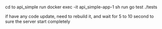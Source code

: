 cd to api_simple
run docker exec -it api_simple-app-1 sh
run go test ./tests

if have any code update, need to rebuild it, and wait for 5 to 10 second to sure the server start completely